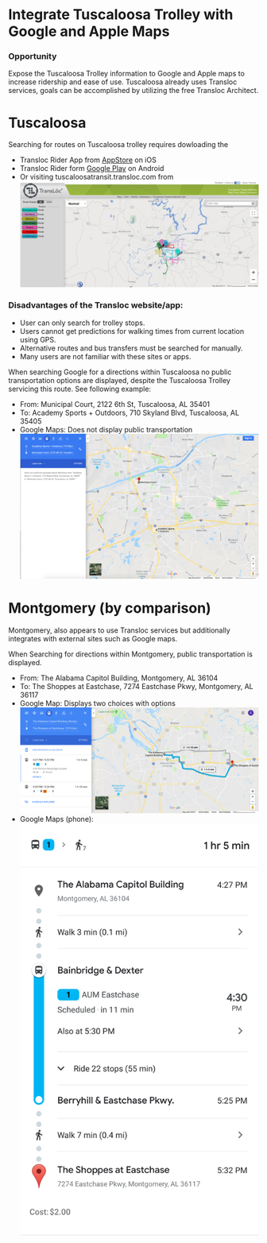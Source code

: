 # Integrate Tuscaloosa Trolley with Google and Apple Maps

### Opportunity
Expose the Tuscaloosa Trolley information to Google and Apple maps to increase ridership and ease of use.
Tuscaloosa already uses Transloc services, goals can be accomplished by utilizing the free Transloc Architect.

# Tuscaloosa 

Searching for routes on Tuscaloosa trolley requires dowloading the 
* Transloc Rider App from [AppStore](https://apps.apple.com/us/app/transloc-rider/id751972942) on iOS
* Transloc Rider form [Google Play](https://play.google.com/store/apps/details?id=com.transloc.android.rider) on Android
* Or visiting tuscaloosatransit.transloc.com from ![image](src/screenshots/transloc-tusc.png)

### Disadvantages of the Transloc website/app:
* User can only search for trolley stops.
* Users cannot get predictions for walking times from current location using GPS.
* Alternative routes and bus transfers must be searched for manually.
* Many users are not familiar with these sites or apps.

When searching Google for a directions within Tuscaloosa no public transportation options are displayed, despite the Tuscaloosa Trolley servicing this route. See following example:
 * From: Municipal Court, 2122 6th St, Tuscaloosa, AL 35401
 * To: Academy Sports + Outdoors, 710 Skyland Blvd, Tuscaloosa, AL 35405 
 * Google Maps: Does not display public transportation ![](src/screenshots/google-tusc.png)

# Montgomery (by comparison)

Montgomery, also appears to use Transloc services but additionally integrates with external sites such as Google maps.

When Searching for directions within Montgomery, public transportation is displayed.
* From: The Alabama Capitol Building, Montgomery, AL 36104
* To: The Shoppes at Eastchase, 7274 Eastchase Pkwy, Montgomery, AL 36117
* Google Map: Displays two choices with options ![](src/screenshots/google-mont.png)
* Google Maps (phone): ![](src/screenshots/google-mont-phone.png)